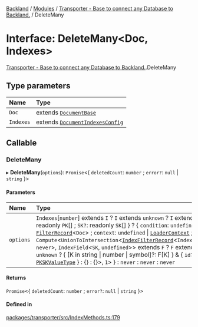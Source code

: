 [Backland](../README.md) / [Modules](../modules.md) / [Transporter - Base to connect any Database to Backland.](../modules/Transporter___Base_to_connect_any_Database_to_Backland_.md) / DeleteMany

# Interface: DeleteMany<Doc, Indexes\>

[Transporter - Base to connect any Database to Backland.](../modules/Transporter___Base_to_connect_any_Database_to_Backland_.md).DeleteMany

## Type parameters

| Name | Type |
| :------ | :------ |
| `Doc` | extends [`DocumentBase`](../modules/Transporter___Base_to_connect_any_Database_to_Backland_.md#documentbase) |
| `Indexes` | extends [`DocumentIndexesConfig`](Transporter___Base_to_connect_any_Database_to_Backland_.DocumentIndexesConfig.md) |

## Callable

### DeleteMany

▸ **DeleteMany**(`options`): `Promise`<{ `deletedCount`: `number` ; `error?`: ``null`` \| `string`  }\>

#### Parameters

| Name | Type |
| :------ | :------ |
| `options` | `Indexes`[`number`] extends `I` ? `I` extends `unknown` ? `I` extends { `PK`: readonly `PK`[] ; `SK?`: readonly `SK`[]  } ? { `condition`: `undefined` \| [`FilterRecord`](../modules/Transporter___Base_to_connect_any_Database_to_Backland_.md#filterrecord)<`Doc`\> ; `context`: `undefined` \| [`LoaderContext`](../modules/Transporter___Base_to_connect_any_Database_to_Backland_.md#loadercontext) ; `filter`: `Compute`<`UnionToIntersection`<[`IndexFilterRecord`](../modules/Transporter___Base_to_connect_any_Database_to_Backland_.md#indexfilterrecord)<`IndexField`<`PK`, `never`\>, `IndexField`<`SK`, `undefined`\>\> extends `F` ? `F` extends `unknown` ? { [K in string \| number \| symbol]?: F[K] } & { `id?`: [`PKSKValueType`](../modules/Transporter___Base_to_connect_any_Database_to_Backland_.md#pkskvaluetype)  } : {} : {}\>, ``1``\>  } : `never` : `never` : `never` |

#### Returns

`Promise`<{ `deletedCount`: `number` ; `error?`: ``null`` \| `string`  }\>

#### Defined in

[packages/transporter/src/IndexMethods.ts:179](https://github.com/antoniopresto/darch/blob/c5cd1c8/packages/transporter/src/IndexMethods.ts#L179)
